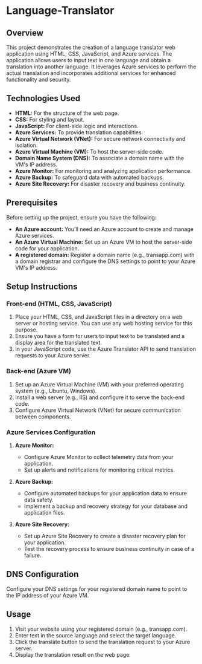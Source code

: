 
# Language-Translator

## Overview

This project demonstrates the creation of a language translator web application using HTML, CSS, JavaScript, and Azure services. The application allows users to input text in one language and obtain a translation into another language. It leverages Azure services to perform the actual translation and incorporates additional services for enhanced functionality and security.

## Technologies Used

- **HTML:** For the structure of the web page.
- **CSS:** For styling and layout.
- **JavaScript:** For client-side logic and interactions.
- **Azure Services:** To provide translation capabilities.
- **Azure Virtual Network (VNet):** For secure network connectivity and isolation.
- **Azure Virtual Machine (VM):** To host the server-side code.
- **Domain Name System (DNS):** To associate a domain name with the VM's IP address.
- **Azure Monitor:** For monitoring and analyzing application performance.
- **Azure Backup:** To safeguard data with automated backups.
- **Azure Site Recovery:** For disaster recovery and business continuity.

## Prerequisites

Before setting up the project, ensure you have the following:

- **An Azure account:** You'll need an Azure account to create and manage Azure services.
- **An Azure Virtual Machine:** Set up an Azure VM to host the server-side code for your application.
- **A registered domain:** Register a domain name (e.g., transapp.com) with a domain registrar and configure the DNS settings to point to your Azure VM's IP address.

## Setup Instructions

### Front-end (HTML, CSS, JavaScript)

1. Place your HTML, CSS, and JavaScript files in a directory on a web server or hosting service. You can use any web hosting service for this purpose.
2. Ensure you have a form for users to input text to be translated and a display area for the translated text.
3. In your JavaScript code, use the Azure Translator API to send translation requests to your Azure server.

### Back-end (Azure VM)

1. Set up an Azure Virtual Machine (VM) with your preferred operating system (e.g., Ubuntu, Windows).
2. Install a web server (e.g., IIS) and configure it to serve the back-end code.
3. Configure Azure Virtual Network (VNet) for secure communication between components.

### Azure Services Configuration

1. **Azure Monitor:**
   - Configure Azure Monitor to collect telemetry data from your application.
   - Set up alerts and notifications for monitoring critical metrics.

2. **Azure Backup:**
   - Configure automated backups for your application data to ensure data safety.
   - Implement a backup and recovery strategy for your database and application files.

3. **Azure Site Recovery:**
   - Set up Azure Site Recovery to create a disaster recovery plan for your application.
   - Test the recovery process to ensure business continuity in case of a failure.

## DNS Configuration

Configure your DNS settings for your registered domain name to point to the IP address of your Azure VM.

## Usage

1. Visit your website using your registered domain (e.g., transapp.com).
2. Enter text in the source language and select the target language.
3. Click the translate button to send the translation request to your Azure server.
4. Display the translation result on the web page.









